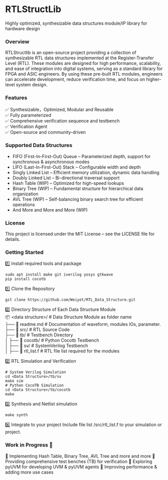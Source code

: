 # RTLStructLib
Highly optimized, synthesizable data structures module/IP library for hardware design

### Overview
RTLStructlib is an open-source project providing a collection of synthesizable RTL data structures implemented at the Register-Transfer Level (RTL). These modules are designed for high performance, scalability, and ease of integration into digital systems, serving as a standard library for FPGA and ASIC engineers.
By using these pre-built RTL modules, engineers can accelerate development, reduce verification time, and focus on higher-level system design.

### Features
✅ Synthesizable，Optimized, Modular and Reusable <br>
✅ Fully parameterized <br>
✅ Comprehensive verification sequence and testbench <br>
✅ Verification Agent <br>
✅ Open-source and community-driven <br>

### Supported Data Structures
- FIFO (First-In-First-Out) Queue – Parameterized depth, support for synchronous & asynchronous modes <br>
- LIFO (Last-In-First-Out) Stack – Configurable width and depth <br>
- Singly Linked List – Efficient memory utilization, dynamic data handling <br>
- Doubly Linked List – Bi-directional traversal support <br>
- Hash Table (WIP) – Optimized for high-speed lookups <br>
- Binary Tree (WIP) – Fundamental structure for hierarchical data organization <br>
- AVL Tree (WIP) – Self-balancing binary search tree for efficient operations <br>
- And More and More and More (WIP)

### License
This project is licensed under the MIT License – see the LICENSE file for details.

### Getting Started
1️⃣ Install required tools and package 
```
sudo apt install make git iverilog yosys gtkwave
pip install cocotb
```

1️⃣ Clone the Repository <br> 
```
git clone https://github.com/Weiyet/RTL_Data_Structure.git  
```

2️⃣ Directory Structure of Each Data Structure Module <br> 
📦 \<data structure>/    # Data Structure Module as folder name <br>
 ├── 📃 readme.md        # Documentation of waveform, modules IOs, parameter.
 ├── 📂 src/             # RTL Source Code <br>
 ├── 📂 tb/              # Testbench Directory <br>
 │    ├── 📂 cocotb/     # Python Cocotb Testbench <br>
 │    ├── 📂 sv/         # SystemVerilog Testbench <br>
 │    ├── 📃 rtl_list.f  # RTL file list required for the modules <br>       

2️⃣ RTL Simulation and Verification
```
# System Verilog Simulation
cd <Data Structure>/tb/sv
make sim
# Python CocoTB Simulation
cd <Data Structure>/tb/cocotb
make 
```

3️⃣ Synthesis and Netlist simulation
```
make synth
```

4️⃣ Integrate to your project
Include file list <Data structure>/src/rtl_list.f to your simulation or project.

### Work in Progress 🚀
🔹 Implementing Hash Table, Binary Tree, AVL Tree and more and more
🔹 Providing comprehensive test benches (TB) for verification
🔹 Exploring pyUVM for developing UVM & pyUVM agents
🔹 Improving performance & adding more use cases


